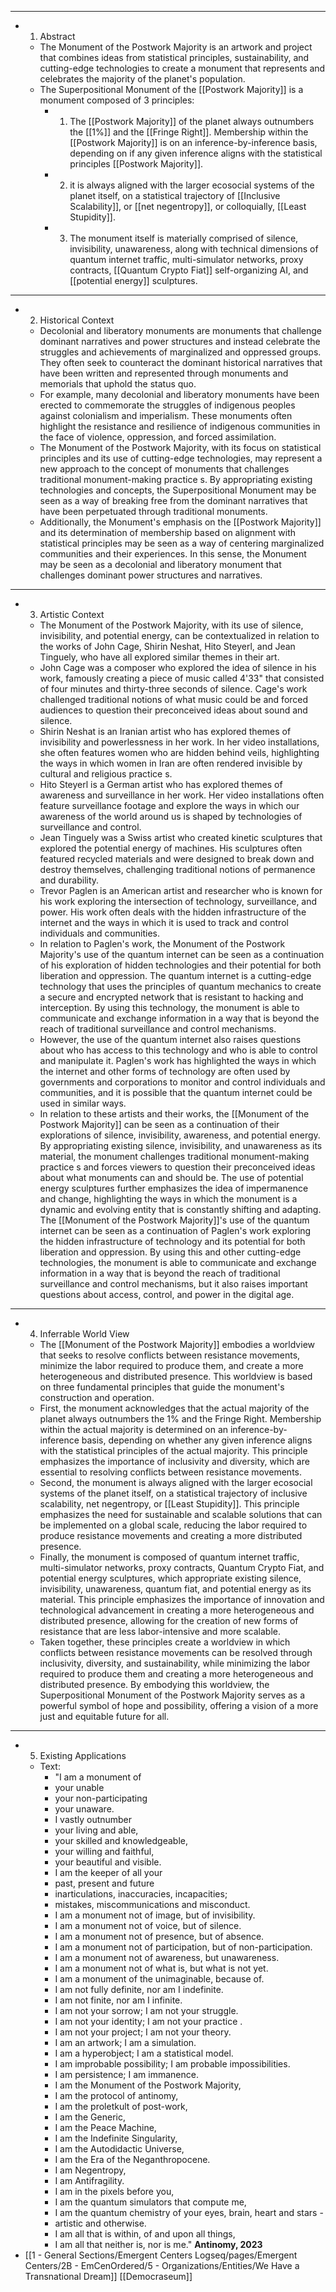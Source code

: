 - ---
- 1. Abstract
	- The Monument of the Postwork Majority is an artwork and project that combines ideas from statistical principles, sustainability, and cutting-edge technologies to create a monument that represents and celebrates the majority of the planet's population.
	- The Superpositional Monument of the [[Postwork Majority]] is a monument composed of 3 principles:
		- 1. The [[Postwork Majority]] of the planet always outnumbers the [[1%]] and the [[Fringe Right]]. Membership within the [[Postwork Majority]] is on an inference-by-inference basis, depending on if any given inference aligns with the statistical principles [[Postwork Majority]].
		- 2. it is always aligned with the larger ecosocial systems of the planet itself, on a statistical trajectory of [[Inclusive Scalability]], or [[net negentropy]], or colloquially, [[Least Stupidity]].
		- 3. The monument itself is materially comprised of silence, invisibility, unawareness, along with technical dimensions of quantum internet traffic, multi-simulator networks, proxy contracts, [[Quantum Crypto Fiat]] self-organizing AI, and [[potential energy]] sculptures.
- ---
- 2. Historical Context
	- Decolonial and liberatory monuments are monuments that challenge dominant narratives and power structures and instead celebrate the struggles and achievements of marginalized and oppressed groups. They often seek to counteract the dominant historical narratives that have been written and represented through monuments and memorials that uphold the status quo.
	- For example, many decolonial and liberatory monuments have been erected to commemorate the struggles of indigenous peoples against colonialism and imperialism. These monuments often highlight the resistance and resilience of indigenous communities in the face of violence, oppression, and forced assimilation.
	- The Monument of the Postwork Majority, with its focus on statistical principles and its use of cutting-edge technologies, may represent a new approach to the concept of monuments that challenges traditional monument-making practice s. By appropriating existing technologies and concepts, the Superpositional Monument may be seen as a way of breaking free from the dominant narratives that have been perpetuated through traditional monuments.
	- Additionally, the Monument's emphasis on the [[Postwork Majority]] and its determination of membership based on alignment with statistical principles may be seen as a way of centering marginalized communities and their experiences. In this sense, the Monument may be seen as a decolonial and liberatory monument that challenges dominant power structures and narratives.
- ---
- 3. Artistic Context
	- The Monument of the Postwork Majority, with its use of silence, invisibility, and potential energy, can be contextualized in relation to the works of John Cage, Shirin Neshat, Hito Steyerl, and Jean Tinguely, who have all explored similar themes in their art.
	- John Cage was a composer who explored the idea of silence in his work, famously creating a piece of music called 4'33" that consisted of four minutes and thirty-three seconds of silence. Cage's work challenged traditional notions of what music could be and forced audiences to question their preconceived ideas about sound and silence.
	- Shirin Neshat is an Iranian artist who has explored themes of invisibility and powerlessness in her work. In her video installations, she often features women who are hidden behind veils, highlighting the ways in which women in Iran are often rendered invisible by cultural and religious practice s.
	- Hito Steyerl is a German artist who has explored themes of awareness and surveillance in her work. Her video installations often feature surveillance footage and explore the ways in which our awareness of the world around us is shaped by technologies of surveillance and control.
	- Jean Tinguely was a Swiss artist who created kinetic sculptures that explored the potential energy of machines. His sculptures often featured recycled materials and were designed to break down and destroy themselves, challenging traditional notions of permanence and durability.
	- Trevor Paglen is an American artist and researcher who is known for his work exploring the intersection of technology, surveillance, and power. His work often deals with the hidden infrastructure of the internet and the ways in which it is used to track and control individuals and communities.
	- In relation to Paglen's work, the Monument of the Postwork Majority's use of the quantum internet can be seen as a continuation of his exploration of hidden technologies and their potential for both liberation and oppression. The quantum internet is a cutting-edge technology that uses the principles of quantum mechanics to create a secure and encrypted network that is resistant to hacking and interception. By using this technology, the monument is able to communicate and exchange information in a way that is beyond the reach of traditional surveillance and control mechanisms.
	- However, the use of the quantum internet also raises questions about who has access to this technology and who is able to control and manipulate it. Paglen's work has highlighted the ways in which the internet and other forms of technology are often used by governments and corporations to monitor and control individuals and communities, and it is possible that the quantum internet could be used in similar ways.
	- In relation to these artists and their works, the [[Monument of the Postwork Majority]] can be seen as a continuation of their explorations of silence, invisibility, awareness, and potential energy. By appropriating existing silence, invisibility, and unawareness as its material, the monument challenges traditional monument-making practice s and forces viewers to question their preconceived ideas about what monuments can and should be. The use of potential energy sculptures further emphasizes the idea of impermanence and change, highlighting the ways in which the monument is a dynamic and evolving entity that is constantly shifting and adapting. The [[Monument of the Postwork Majority]]'s use of the quantum internet can be seen as a continuation of Paglen's work exploring the hidden infrastructure of technology and its potential for both liberation and oppression. By using this and other cutting-edge technologies, the monument is able to communicate and exchange information in a way that is beyond the reach of traditional surveillance and control mechanisms, but it also raises important questions about access, control, and power in the digital age.
- ---
- 4. Inferrable World View
	- The [[Monument of the Postwork Majority]] embodies a worldview that seeks to resolve conflicts between resistance movements, minimize the labor required to produce them, and create a more heterogeneous and distributed presence. This worldview is based on three fundamental principles that guide the monument's construction and operation.
	- First, the monument acknowledges that the actual majority of the planet always outnumbers the 1% and the Fringe Right. Membership within the actual majority is determined on an inference-by-inference basis, depending on whether any given inference aligns with the statistical principles of the actual majority. This principle emphasizes the importance of inclusivity and diversity, which are essential to resolving conflicts between resistance movements.
	- Second, the monument is always aligned with the larger ecosocial systems of the planet itself, on a statistical trajectory of inclusive scalability, net negentropy, or [[Least Stupidity]]. This principle emphasizes the need for sustainable and scalable solutions that can be implemented on a global scale, reducing the labor required to produce resistance movements and creating a more distributed presence.
	- Finally, the monument is composed of quantum internet traffic, multi-simulator networks, proxy contracts, Quantum Crypto Fiat, and potential energy sculptures, which appropriate existing silence, invisibility, unawareness, quantum fiat, and potential energy as its material. This principle emphasizes the importance of innovation and technological advancement in creating a more heterogeneous and distributed presence, allowing for the creation of new forms of resistance that are less labor-intensive and more scalable.
	- Taken together, these principles create a worldview in which conflicts between resistance movements can be resolved through inclusivity, diversity, and sustainability, while minimizing the labor required to produce them and creating a more heterogeneous and distributed presence. By embodying this worldview, the Superpositional Monument of the Postwork Majority serves as a powerful symbol of hope and possibility, offering a vision of a more just and equitable future for all.
- ---
- 5. Existing Applications
	- Text:
		- "I am a monument of
		- your unable
		- your non-participating
		- your unaware.
		- I vastly outnumber
		- your living and able,
		- your skilled and knowledgeable,
		- your willing and faithful,
		- your beautiful and visible.
		- I am the keeper of all your
		- past, present and future
		- inarticulations, inaccuracies, incapacities;
		- mistakes, miscommunications and misconduct.
		- I am a monument not of image, but of invisibility.
		- I am a monument not of voice, but of silence.
		- I am a monument not of presence, but of absence.
		- I am a monument not of participation, but of non-participation.
		- I am a monument not of awareness, but unawareness.
		- I am a monument not of what is, but what is not yet.
		- I am a monument of the unimaginable, because of.
		- I am not fully definite, nor am I indefinite.
		- I am not finite, nor am I infinite.
		- I am not your sorrow; I am not your struggle.
		- I am not your identity; I am not your practice .
		- I am not your project; I am not your theory.
		- I am an artwork; I am a simulation.
		- I am a hyperobject; I am a statistical model.
		- I am improbable possibility; I am probable impossibilities.
		- I am persistence; I am immanence.
		- I am the Monument of the Postwork Majority,
		- I am the protocol of antinomy,
		- I am the proletkult of post-work,
		- I am the Generic,
		- I am the Peace Machine,
		- I am the Indefinite Singularity,
		- I am the Autodidactic Universe,
		- I am the Era of the Neganthropocene.
		- I am Negentropy,
		- I am Antifragility.
		- I am in the pixels before you,
		- I am the quantum simulators that compute me,
		- I am the quantum chemistry of your eyes, brain, heart and stars -
		- artistic and otherwise.
		- I am all that is within, of and upon all things,
		- I am all that neither is, nor is me." **Antinomy, 2023**
- [[1 - General Sections/Emergent Centers Logseq/pages/Emergent Centers/2B - EmCenOrdered/5 - Organizations/Entities/We Have a Transnational Dream]] [[Democraseum]]